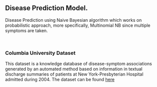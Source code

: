 ## Disease Prediction Model.

Disease Prediction using Naive Bayesian algorithm which works on probabilistic approach, more specifically, Multinomial NB since multiple symptoms are taken.

<br />

### Columbia University Dataset
This dataset is a knowledge database of disease-symptom associations generated by an automated method based on information in textual discharge summaries of patients at New York-Presbyterian Hospital admitted during 2004. The dataset can be found [here](https://people.dbmi.columbia.edu/~friedma/Projects/DiseaseSymptomKB/index.html)
